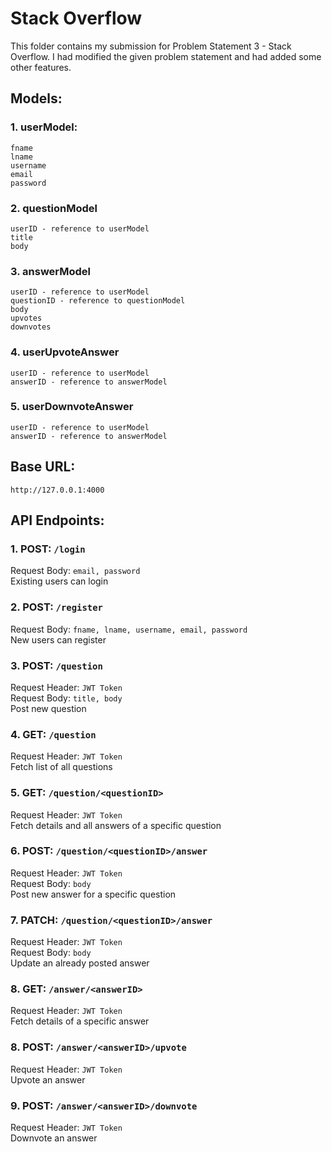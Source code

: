 # Stack Overflow

This folder contains my submission for Problem Statement 3 - Stack Overflow.
I had modified the given problem statement and had added some other features.

## Models:
### 1. userModel:
  ```
  fname
  lname
  username
  email
  password
  ```
### 2. questionModel
```
userID - reference to userModel
title
body
```
### 3. answerModel
```
userID - reference to userModel
questionID - reference to questionModel
body
upvotes
downvotes
```
### 4. userUpvoteAnswer
```
userID - reference to userModel
answerID - reference to answerModel
```
### 5. userDownvoteAnswer
```
userID - reference to userModel
answerID - reference to answerModel
```

## Base URL:
```http://127.0.0.1:4000```

## API Endpoints:

### 1. POST: `/login`
Request Body: `email, password`  
Existing users can login

### 2. POST: `/register`
Request Body: `fname, lname, username, email, password`  
New users can register

### 3. POST: `/question`
Request Header: `JWT Token`  
Request Body: `title, body`  
Post new question

### 4. GET: `/question`
Request Header: `JWT Token`  
Fetch list of all questions

### 5. GET: `/question/<questionID>`
Request Header: `JWT Token`  
Fetch details and all answers of a specific question

### 6. POST: `/question/<questionID>/answer`
Request Header: `JWT Token`  
Request Body: `body`  
Post new answer for a specific question

### 7. PATCH: `/question/<questionID>/answer`
Request Header: `JWT Token`  
Request Body: `body`  
Update an already posted answer

### 8. GET: `/answer/<answerID>`
Request Header: `JWT Token`  
Fetch details of a specific answer

### 8. POST: `/answer/<answerID>/upvote`
Request Header: `JWT Token`  
Upvote an answer

### 9. POST: `/answer/<answerID>/downvote`
Request Header: `JWT Token`  
Downvote an answer

